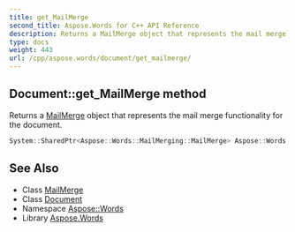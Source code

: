 ```yaml
---
title: get_MailMerge
second_title: Aspose.Words for C++ API Reference
description: Returns a MailMerge object that represents the mail merge functionality for the document.
type: docs
weight: 443
url: /cpp/aspose.words/document/get_mailmerge/
---
```

## Document::get_MailMerge method


Returns a [MailMerge](../../../aspose.words.mailmerging/mailmerge/) object that represents the mail merge functionality for the document.

```cpp
System::SharedPtr<Aspose::Words::MailMerging::MailMerge> Aspose::Words::Document::get_MailMerge()
```

## See Also

* Class [MailMerge](../../../aspose.words.mailmerging/mailmerge/)
* Class [Document](../)
* Namespace [Aspose::Words](../../)
* Library [Aspose.Words](../../../)
